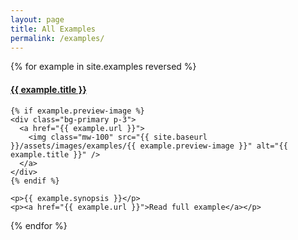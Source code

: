 ```yaml
---
layout: page
title: All Examples
permalink: /examples/
---
```

<div class="examples row">
  {% for example in site.examples reversed %}
  <div class="col-6 col-lg-4 col-md-6 col-lg-3 pb-5">
    <h4><a href="{{ example.url }}">{{ example.title }}</a></h4>

    {% if example.preview-image %}
    <div class="bg-primary p-3">
      <a href="{{ example.url }}">
        <img class="mw-100" src="{{ site.baseurl }}/assets/images/examples/{{ example.preview-image }}" alt="{{ example.title }}" />
      </a>
    </div>
    {% endif %}

    <p>{{ example.synopsis }}</p>
    <p><a href="{{ example.url }}">Read full example</a></p>
  </div>
  {% endfor %}
</div>
